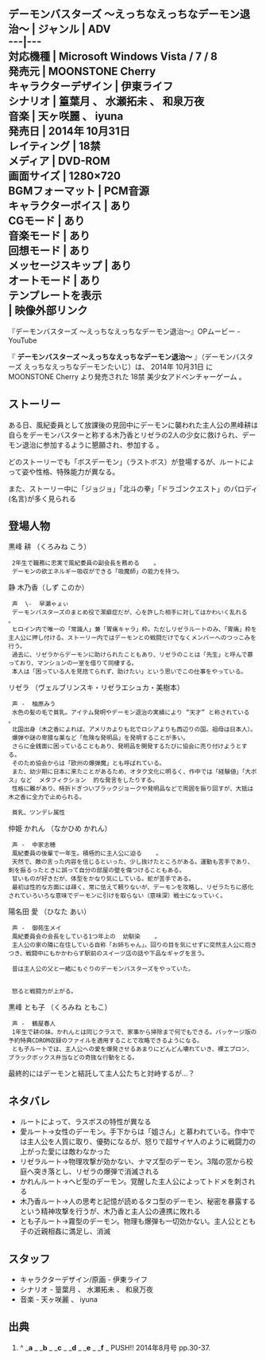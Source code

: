 デーモンバスターズ 〜えっちなえっちなデーモン退治〜  |  ジャンル  |  ADV   
---|---  
対応機種  |  Microsoft Windows Vista  /  7  /  8   
発売元  |  MOONSTONE Cherry   
キャラクターデザイン  |  伊東ライフ   
シナリオ  |  篁葉月  、  水瀬拓未  、  和泉万夜   
音楽  |  天ヶ咲麗  、  iyuna   
発売日  |  2014年  10月31日   
レイティング  |  18禁   
メディア  |  DVD-ROM   
画面サイズ  |  1280×720   
BGMフォーマット  |  PCM音源   
キャラクターボイス  |  あり   
CGモード  |  あり   
音楽モード  |  あり   
回想モード  |  あり   
メッセージスキップ  |  あり   
オートモード  |  あり   
テンプレートを表示  
|  映像外部リンク  
---  
『デーモンバスターズ 〜えっちなえっちなデーモン退治〜』OPムービー  \-  YouTube  
  
『 **デーモンバスターズ 〜えっちなえっちなデーモン退治〜** 』（デーモンバスターズ えっちなえっちなデーモンたいじ）は、  2014年  10月31日
に  MOONSTONE Cherry  より発売された  18禁  美少女アドベンチャーゲーム  。

##  ストーリー  

ある日、風紀委員として放課後の見回中にデーモンに襲われた主人公の黒峰耕は自らをデーモンバスターと称する木乃香とリゼラの2人の少女に救けられ、デーモン退治に参加するように懇願され、参加する
  。

どのストーリーでも「ボスデーモン」（ラストボス）が登場するが、ルートによって姿や性格、特殊能力が異なる。

また、ストーリー中に「ジョジョ」「北斗の拳」「ドラゴンクエスト」のパロディ(名言)が多く見られる

##  登場人物  

黒峰 耕 （くろみね こう）

     2年生で職務に忠実で風紀委員の副会長を務める    。 
     デーモンの欲エネルギー吸収ができる「吸魔師」の能力を持つ。 
静 木乃香（しず このか）

     声  \-  早瀬ゃょぃ 
     デーモンバスターズのまとめ役で潔癖症だが、心を許した相手に対してはかわいく乱れる    。 
     ヒロイン内で唯一の「常識人」兼「胃痛キャラ」枠。ただしリゼラルートのみ、「胃痛」枠を主人公に押し付ける。ストーリー内ではデーモンとの戦闘だけでなくメンバーへのつっこみを行う。 
     過去に、リゼラからデーモンに助けられたこともあり、リゼラのことは「先生」と呼んで慕っており、マンションの一室を借りて同棲する。 
     本人は「困っている人を見捨てられず、助けたい」という思いでこの仕事をやっている。 
    
リゼラ （ヴェルブリンスキ・リゼラエシュカ・美樹本）

     声 -  柚原みう 
     水色の髪の毛で貧乳。アイテム発明やデーモン退治の実績により “天才” と称されている    。 
     北国出身（木之香によれば、アメリカよりも北でロシアよりも西辺りの国。祖母は日本人）。 
     爆弾や謎の卑猥な薬など「危険な発明品」を発明することが多い。 
     さらに金銭面に困っていることもあり、発明品を開発するたびに協会に売り付けようとする。 
     そのため協会からは「欧州の爆弾魔」とも呼ばれている。 
     また、幼少期に日本に来たことがあるため、オタク文化に明るく、作中では「経験値」「大ボス」など  メタフィクション  的な発言をしたりする。 
     性格に難があり、時折ドぎついブラックジョークや発明品などで周囲を振り回すが、大抵は木之香に全力で止められる。 
    
     貧乳、ツンデレ属性 
    
仲姫 かれん （なかひめ かれん）

     声 -  中家志穂 
     風紀委員の後輩で一年生。積極的に主人公に迫る    。 
     天然で、敵の言った内容を信じるといった、少し抜けたところがある。運動も苦手であり、剣を振るったときに誤って自分の部屋の壁を傷つけることもある。 
     甘いものが好きだが、体型をかなり気にしている。蛇が苦手である。 
     最初は性的な方面には疎く、常に怯えて頼りないが、デーモンを攻略し、リゼラたちに感化されていろいろな意味でデーモンに引けを取らない（意味深）戦士になっていく。 
    
陽名田 愛 （ひなた あい）

     声 -  御苑生メイ 
     風紀委員会の会長をしている1つ年上の  幼馴染    。 
     主人公の家の隣に在住している自称「お姉ちゃん」。回りの目を気にせずに突然主人公に抱きつき、戦闘中にもかかわらず駅前のスイーツ店の話や下品なギャグを言う。 
    
     昔は主人公の父と一緒にもぐりのデーモンバスターズをやっていた。 
    
    
     怒ると戦闘力が上がる。 
    
黒峰 とも子 （くろみね ともこ）

     声 -  鶴屋春人 
     1年生で耕の妹。かれんとは同じクラスで、家事から掃除まで何でもできる。パッケージ版の予約特典CDROM収録のファイルを適用することで攻略できるようになる。 
     とも子ルートでは、主人公への愛を爆発させるあまりにどんどん壊れていき、裸エプロン、ブラックボックス弁当などの奇抜な行動をとる。 

最終的にはデーモンと結託して主人公たちと対峙するが…？

##  ネタバレ  

  * ルートによって、ラスボスの特性が異なる 
  * 愛ルート→女性のデーモン。手下からは「姐さん」と慕われている。作中では主人公を人質に取り、優勢になるが、怒りで超サイヤ人のように戦闘力の上がった愛には敵わなかった 
  * リゼラルート→物理攻撃が効かない、ナマズ型のデーモン。3階の窓から校庭へ突き落とし、リゼラの爆弾で消滅される 
  * かれんルート→ヘビ型のデーモン。覚醒した主人公によってトドメを刺される 
  * 木乃香ルート→人の思考と記憶が読めるタコ型のデーモン、秘密を暴露するという精神攻撃を行うが、木乃香と主人公の連携に敗れる 
  * とも子ルート→霧型のデーモン。物理も爆弾も一切効かない。主人公ととも子の近親相姦に満足し、消滅 

##  スタッフ  

  * キャラクターデザイン/原画 -  伊東ライフ 
  * シナリオ -  篁葉月  、  水瀬拓未  、  和泉万夜 
  * 音楽 -  天ヶ咲麗  、  iyuna 

##  出典  

  1. ^  _**a** _ _**b** _ _**c** _ _**d** _ _**e** _ _**f** _ PUSH!!  2014年8月号 pp.30-37. 

